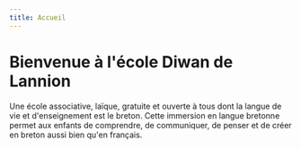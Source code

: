 ```yaml
---
title: Accueil
---
```

# Bienvenue à l'école Diwan de Lannion


Une école associative, laïque, gratuite et ouverte à tous dont la langue de vie et d'enseignement est le breton. Cette immersion  en langue bretonne permet aux enfants de comprendre, de communiquer, de penser et de créer en breton aussi bien qu'en français.